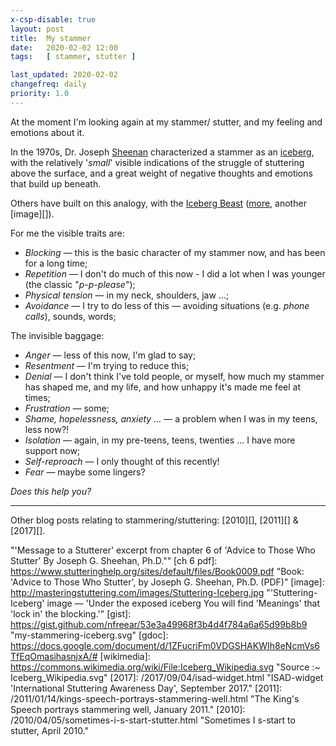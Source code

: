 ```yaml
---
x-csp-disable: true
layout: post
title:  My stammer
date:   2020-02-02 12:00
tags:   [ stammer, stutter ]

last_updated: 2020-02-02
changefreq: daily
priority: 1.0
---
```


<script src="https://gist.github.com/nfreear/53e3a49968f3b4d4f784a6a65d99b8b9.js"></script>

At the moment I'm looking again at my stammer/ stutter, and my feeling and emotions about it.

In the 1970s, Dr. Joseph [Sheenan][] characterized a stammer as an [iceberg][],
with the relatively '_small_' visible indications of the struggle of stuttering above the surface,
and a great weight of negative thoughts and emotions that build up beneath.

Others have built on this analogy, with the [Iceberg Beast][] ([more][], another [image][]).

For me the visible traits are:

 * _Blocking_ — this is the basic character of my stammer now, and has been for a long time;
 * _Repetition_ — I don't do much of this now - I did a lot when I was younger (the classic "_p-p-please_");
 * _Physical tension_ — in my neck, shoulders, jaw ...;
 * _Avoidance_ — I try to do less of this — avoiding situations (e.g. _phone calls_), sounds, words;

The invisible baggage:

 * _Anger_ — less of this now, I'm glad to say;
 * _Resentment_ — I'm trying to reduce this;
 * _Denial_ — I don't think I've told people, or myself, how much my stammer has shaped me, and my life, and how unhappy it's made me feel at times;
 * _Frustration_ — some;
 * _Shame, hopelessness, anxiety ..._ — a problem when I was in my teens, less now?!
 * _Isolation_ — again, in my pre-teens, teens, twenties ... I have more support now;
 * _Self-reproach_ — I only thought of this recently!
 * _Fear_ — maybe some lingers?

_Does this help you?_

---
Other blog posts relating to stammering/stuttering: [2010][], [2011][] & [2017][].

[iceberg beast]: https://magicwordstherapy.co.uk/blog-posts/2019/9/17/stammering-and-the-iceberg-beast
  "A 2019 post by Frankie Patterson ... 'Dr Rick Arenas'"
[more]: https://duckduckgo.com/?q=mastering+stuttering+iceberg "Search on Duck Duck Go"
[sheenan]: https://www.stutteringhelp.org/content/attacking-iceberg
  "'Attacking the Iceberg of Stuttering: Icepicks, Axes, and Sunshine!', By Larry Molt, Ph.D."
[iceberg]: https://www.stutteringhelp.org/message-stutterer
  "'Message to a Stutterer' excerpt from chapter 6 of 'Advice to Those Who Stutter' By Joseph G. Sheehan, Ph.D.""
[ch 6 pdf]: https://www.stutteringhelp.org/sites/default/files/Book0009.pdf
  "Book: 'Advice to Those Who Stutter', by Joseph G. Sheehan, Ph.D. (PDF)"
[image]: http://masteringstuttering.com/images/Stuttering-Iceberg.jpg
  "'Stuttering-Iceberg' image — 'Under the exposed iceberg You will find 'Meanings' that 'lock in' the blocking.'"
[gist]: https://gist.github.com/nfreear/53e3a49968f3b4d4f784a6a65d99b8b9 "my-stammering-iceberg.svg"
[gdoc]: https://docs.google.com/document/d/1ZFucriFm0VDGSHAKWIh8eNcmVs6TfEqOmasihasnjxA/#
[wikimedia]: https://commons.wikimedia.org/wiki/File:Iceberg_Wikipedia.svg
  "Source :~ Iceberg_Wikipedia.svg"
[2017]: /2017/09/04/isad-widget.html
  "ISAD-widget 'International Stuttering Awareness Day', September 2017."
[2011]: /2011/01/14/kings-speech-portrays-stammering-well.html
  "The King's Speech portrays stammering well, January 2011."
[2010]: /2010/04/05/sometimes-i-s-start-stutter.html
  "Sometimes I s-start to stutter, April 2010."
